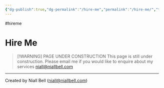 ```yaml
---
{"dg-publish":true,"dg-permalink":"/hire-me","permalink":"/hire-me/","title":"Hire Me","hide":true,"noteIcon":"1","created":"2024-04-17T16:42:46.592-07:00","updated":"2024-05-05T03:08:27.268-07:00"}
---
```


#hireme
# Hire Me

>[!WARNING] PAGE UNDER CONSTRUCTION
>This page is still under construction. Please email me if you would like to enquire about my services [niall@niallbell.com](mailto:niall@niallbell.com)

---
Created by Niall Bell (niall@niallbell.com)